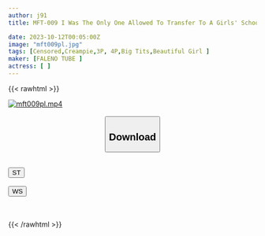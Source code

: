 ```yaml
---
author: j91
title: MFT-009 I Was The Only One Allowed To Transfer To A Girls' School In A Rural Town That Was Undergoing Depopulation...! A Creampie Harem Where Sexual Desire Is Fully Exposed Without Making Any Effort With A Well-developed Female Student Who Normally Would Not Be Able To Approach.

date: 2023-10-12T00:05:00Z
image: "mft009pl.jpg"
tags: [Censored,Creampie,3P, 4P,Big Tits,Beautiful Girl	]
maker: [FALENO TUBE ]
actress: [ ]
---
```



{{< rawhtml >}}

<div class="video" data-videoid="erARZ8eYbwiYBKq">
    <a href="javascript:;">
        <img src="https://my.j91.asia/posts/mft009pl/mft009pl.jpg" width="WIDTH" height="HEIGHT" alt="mft009pl.mp4" loading="lazy">
    </a>
</div>

<script type="text/javascript" src="https://j91.asia/asset/on-demand-st.js"></script>

<br>
  <link rel="stylesheet" href="https://j91.asia/asset/bs5.css">
  
  <center>
  <button class="btn btn-primary" type="button" data-bs-toggle="collapse" data-bs-target=".multi-collapse" aria-expanded="false" aria-controls="multiCollapseExample1 multiCollapseExample2"><h2>Download</h2></button></center>
</p>
<div class="row">
  <div class="col">
    <div class="collapse multi-collapse" id="multiCollapseExample1">
      <div class="card card-body">
	      	      <br>
<div class="buttons">  
<a href="https://streamtape.to/v/erARZ8eYbwiYBKq"><button class="btn-hover color-3"><i class="fa fa-download"></i> ST</button></a></div>
    </div>
  </div>
</div>
  <div class="col">
    <div class="collapse multi-collapse" id="multiCollapseExample2">
      <div class="card card-body">
	      <br>
<div class="buttons">
    <a href="https://wolfstream.tv/78vivpz2wan1"><button class="btn-hover color-9"><i class="fa fa-download"></i> WS</button></a></div>
<br><br>
      </div>
    </div>
  </div>
</div>

{{< /rawhtml >}}